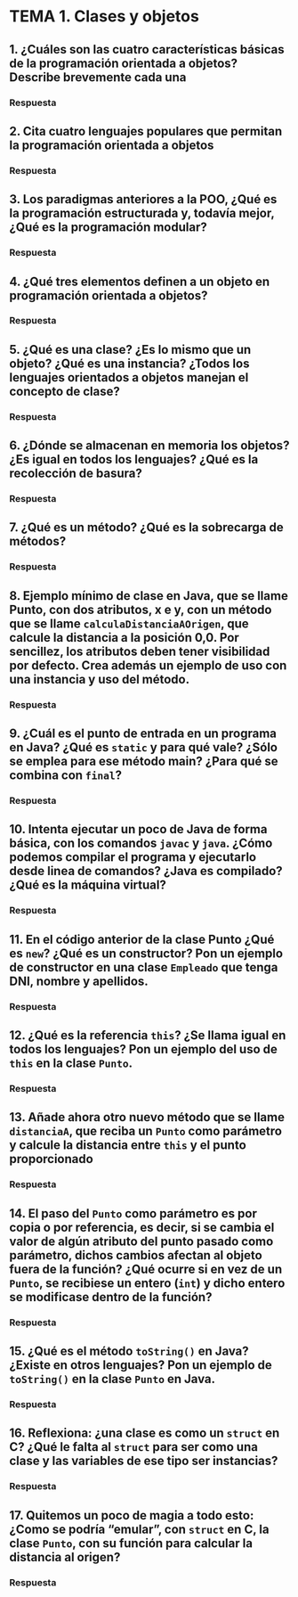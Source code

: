 <!--
Posible prompt:
<prompt>
Tengo un cuestionario con preguntas sobre "Clases y Objetos". Debes tener en cuenta que los conocimientos previos que tengo (y por tanto tus respuestas deben ser adaptadas), son:
- C/C++ sin orientación a objetos.
- Temas de Java previos: ninguno.

Cada respuesta debe tener entre 2 - 4 párrafos de longitud (sin contar los trozos de código).

Por favor, escribe en impersonal las respuestas.

</prompt>
----
-->

# TEMA 1. Clases y objetos

## 1. ¿Cuáles son las cuatro características básicas de la programación orientada a objetos? Describe brevemente cada una

### Respuesta


## 2. Cita cuatro lenguajes populares que permitan la programación orientada a objetos

### Respuesta


## 3. Los paradigmas anteriores a la POO, ¿Qué es la **programación estructurada** y, todavía mejor, ¿Qué es la **programación modular**?

### Respuesta

## 4. ¿Qué tres elementos definen a un objeto en programación orientada a objetos?

### Respuesta

## 5. ¿Qué es una clase? ¿Es lo mismo que un objeto? ¿Qué es una instancia? ¿Todos los lenguajes orientados a objetos manejan el concepto de clase?

### Respuesta


## 6. ¿Dónde se almacenan en memoria los objetos? ¿Es igual en todos los lenguajes? ¿Qué es la **recolección de basura**? 

### Respuesta


## 7. ¿Qué es un método? ¿Qué es la **sobrecarga de métodos**? 

### Respuesta


## 8. Ejemplo mínimo de clase en Java, que se llame Punto, con dos atributos, x e y, con un método que se llame `calculaDistanciaAOrigen`, que calcule la distancia a la posición 0,0. Por sencillez, los atributos deben tener visibilidad por defecto. Crea además un ejemplo de uso con una instancia y uso del método. 

### Respuesta


## 9. ¿Cuál es el punto de entrada en un programa en Java? ¿Qué es `static` y para qué vale? ¿Sólo se emplea para ese método main? ¿Para qué se combina con `final`?

### Respuesta

## 10. Intenta ejecutar un poco de Java de forma básica, con los comandos `javac` y `java`. ¿Cómo podemos compilar el programa y ejecutarlo desde linea de comandos? ¿Java es compilado? ¿Qué es la **máquina virtual**?

### Respuesta


## 11. En el código anterior de la clase Punto ¿Qué es `new`? ¿Qué es un **constructor**? Pon un ejemplo de constructor en una clase `Empleado` que tenga DNI, nombre y apellidos.

### Respuesta


## 12. ¿Qué es la referencia `this`? ¿Se llama igual en todos los lenguajes? Pon un ejemplo del uso de `this` en la clase `Punto`.

### Respuesta


## 13. Añade ahora otro nuevo método que se llame `distanciaA`, que reciba un `Punto` como parámetro y calcule la distancia entre `this` y el punto proporcionado

### Respuesta


## 14. El paso del `Punto` como parámetro es **por copia** o **por referencia**, es decir, si se cambia el valor de algún atributo del punto pasado como parámetro, dichos cambios afectan al objeto fuera de la función? ¿Qué ocurre si en vez de un `Punto`, se recibiese un entero (`int`) y dicho entero se modificase dentro de la función? 

### Respuesta


## 15. ¿Qué es el método `toString()` en Java? ¿Existe en otros lenguajes? Pon un ejemplo de `toString()` en la clase `Punto` en Java. 

### Respuesta


## 16. Reflexiona: ¿una clase es como un `struct` en C? ¿Qué le falta al `struct` para ser como una clase y las variables de ese tipo ser instancias?


### Respuesta


## 17. Quitemos un poco de magia a todo esto: ¿Como se podría “emular”, con `struct` en C, la clase `Punto`, con su función para calcular la distancia al origen?

### Respuesta
